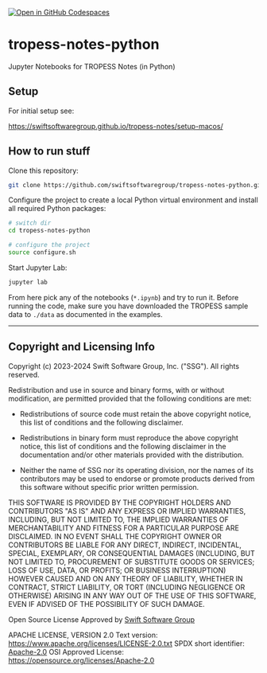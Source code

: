 [![Open in GitHub Codespaces](https://github.com/codespaces/badge.svg)](https://codespaces.new/swiftsoftwaregroup/tropess-notes-python) 

# tropess-notes-python

Jupyter Notebooks for TROPESS Notes (in Python)

## Setup

For initial setup see:

https://swiftsoftwaregroup.github.io/tropess-notes/setup-macos/

## How to run stuff

Clone this repository:

```bash
git clone https://github.com/swiftsoftwaregroup/tropess-notes-python.git
```

Configure the project to create a local Python virtual environment and install all required Python packages: 

```bash
# switch dir
cd tropess-notes-python

# configure the project
source configure.sh
```

Start Jupyter Lab:

```bash
jupyter lab
```

From here pick any of the notebooks (`*.ipynb`) and try to run it. Before running the code, make sure you have downloaded the TROPESS sample data  to `./data` as documented in the examples. 

---

## Copyright and Licensing Info

Copyright (c) 2023-2024 Swift Software Group, Inc. ("SSG"). All rights reserved.

Redistribution and use in source and binary forms, with or without modification, are permitted provided that the following conditions are met:

- Redistributions of source code must retain the above copyright notice, this list of conditions and the following disclaimer.

- Redistributions in binary form must reproduce the above copyright notice, this list of conditions and the following disclaimer in the documentation and/or other materials provided with the distribution.

- Neither the name of SSG nor its operating division, nor the names of its contributors may be used to endorse or promote products derived from this software without specific prior written permission.

THIS SOFTWARE IS PROVIDED BY THE COPYRIGHT HOLDERS AND CONTRIBUTORS "AS IS" AND ANY EXPRESS OR IMPLIED WARRANTIES, INCLUDING, BUT NOT LIMITED TO, THE IMPLIED WARRANTIES OF MERCHANTABILITY AND FITNESS FOR A PARTICULAR PURPOSE ARE DISCLAIMED. IN NO EVENT SHALL THE COPYRIGHT OWNER OR CONTRIBUTORS BE LIABLE FOR ANY DIRECT, INDIRECT, INCIDENTAL, SPECIAL, EXEMPLARY, OR CONSEQUENTIAL DAMAGES (INCLUDING, BUT NOT LIMITED TO, PROCUREMENT OF SUBSTITUTE GOODS OR SERVICES; LOSS OF USE, DATA, OR PROFITS; OR BUSINESS INTERRUPTION) HOWEVER CAUSED AND ON ANY THEORY OF LIABILITY, WHETHER IN CONTRACT, STRICT LIABILITY, OR TORT (INCLUDING NEGLIGENCE OR OTHERWISE) ARISING IN ANY WAY OUT OF THE USE OF THIS SOFTWARE, EVEN IF ADVISED OF THE POSSIBILITY OF SUCH DAMAGE.

Open Source License Approved by [Swift Software Group](https://swiftsoftwaregroup.com)

APACHE LICENSE, VERSION 2.0
Text version: https://www.apache.org/licenses/LICENSE-2.0.txt
SPDX short identifier: [Apache-2.0](https://spdx.org/licenses/Apache-2.0.html)
OSI Approved License: https://opensource.org/licenses/Apache-2.0
 
